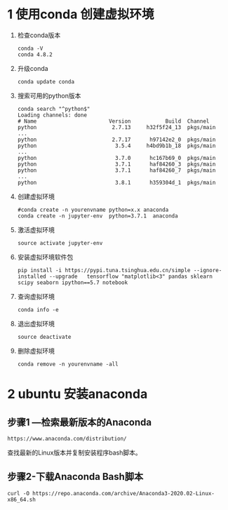 # 1 使用conda 创建虚拟环境
1. 检查conda版本
	```
	conda -V
	conda 4.8.2
	```
2. 升级conda
	```
	conda update conda
	```
3. 搜索可用的python版本
	```
	conda search "^python$"
	Loading channels: done
	# Name                       Version           Build  Channel             
	python                        2.7.13     h32f5f24_13  pkgs/main           
	...       
	python                        2.7.17      h97142e2_0  pkgs/main           
	python                         3.5.4     h4bd9b1b_18  pkgs/main           
	...       
	python                         3.7.0      hc167b69_0  pkgs/main           
	python                         3.7.1      haf84260_3  pkgs/main           
	python                         3.7.1      haf84260_7  pkgs/main           
	...         
	python                         3.8.1      h359304d_1  pkgs/main   
	
	```
4. 创建虚拟环境
	```
	#conda create -n yourenvname python=x.x anaconda
	conda create -n jupyter-env  python=3.7.1  anaconda
	```
5. 激活虚拟环境
	```
	source activate jupyter-env
	```
6. 安装虚拟环境软件包
	```
	pip install -i https://pypi.tuna.tsinghua.edu.cn/simple --ignore-installed --upgrade   tensorflow "matplotlib<3" pandas sklearn scipy seaborn ipython==5.7 notebook
	```
7. 查询虚拟环境
	```
	conda info -e
	```
8. 退出虚拟环境
	```
	source deactivate
	```
9. 删除虚拟环境
	```
	conda remove -n yourenvname -all
	``` 
# 2 ubuntu 安装anaconda
## 步骤1 —检索最新版本的Anaconda
```
https://www.anaconda.com/distribution/
```
查找最新的Linux版本并复制安装程序bash脚本。
## 步骤2-下载Anaconda Bash脚本
```
curl -O https://repo.anaconda.com/archive/Anaconda3-2020.02-Linux-x86_64.sh
```
<!--stackedit_data:
eyJoaXN0b3J5IjpbLTM0MDMyMTc5NywyMDAxOTAyNDE0XX0=
-->